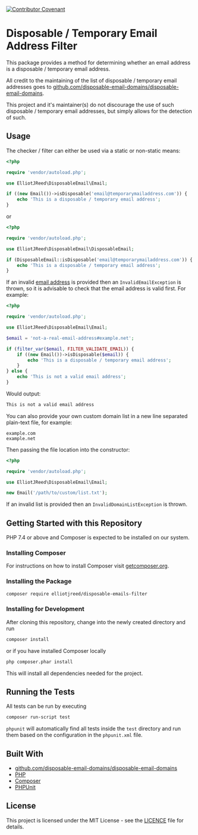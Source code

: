 [![Contributor Covenant](https://img.shields.io/badge/Contributor%20Covenant-v2.0%20adopted-ff69b4.svg)](code_of_conduct.md)

# Disposable / Temporary Email Address Filter

This package provides a method for determining whether an email address is a disposable / temporary email address.

All credit to the maintaining of the list of disposable / temporary email addresses goes to [github.com/disposable-email-domains/disposable-email-domains](https://github.com/disposable-email-domains/disposable-email-domains).

This project and it's maintainer(s) do not discourage the use of such disposable / temporary email addresses, but simply allows for the detection of such.

## Usage

The checker / filter can either be used via a static or non-static means:

```php
<?php

require 'vendor/autoload.php';

use ElliotJReed\DisposableEmail\Email;

if ((new Email())->isDisposable('email@temporarymailaddress.com')) {
    echo 'This is a disposable / temporary email address';
}
```

or

```php
<?php

require 'vendor/autoload.php';

use ElliotJReed\DisposableEmail\DisposableEmail;

if (DisposableEmail::isDisposable('email@temporarymailaddress.com')) {
    echo 'This is a disposable / temporary email address';
}
```

If an invalid [email address](https://www.ietf.org/rfc/rfc0822.txt) is provided then an `InvalidEmailException` is thrown, so it is advisable to check that the email address is valid first. For example:

```php
<?php

require 'vendor/autoload.php';

use ElliotJReed\DisposableEmail\Email;

$email = 'not-a-real-email-address#example.net';

if (filter_var($email, FILTER_VALIDATE_EMAIL)) {
    if ((new Email())->isDisposable($email)) {
        echo 'This is a disposable / temporary email address';
    }
} else {
    echo 'This is not a valid email address';
}
```

Would output:

```bash
This is not a valid email address
```

You can also provide your own custom domain list in a new line separated plain-text file, for example:

```text
example.com
example.net
```

Then passing the file location into the constructor:

```php
<?php

require 'vendor/autoload.php';

use ElliotJReed\DisposableEmail\Email;

new Email('/path/to/custom/list.txt');
```

If an invalid list is provided then an `InvalidDomainListException` is thrown.


###

## Getting Started with this Repository

PHP 7.4 or above and Composer is expected to be installed on our system.

### Installing Composer

For instructions on how to install Composer visit [getcomposer.org](https://getcomposer.org/download/).

### Installing the Package

```bash
composer require elliotjreed/disposable-emails-filter
```

### Installing for Development

After cloning this repository, change into the newly created directory and run

```bash
composer install
```

or if you have installed Composer locally

```bash
php composer.phar install
```

This will install all dependencies needed for the project.

## Running the Tests

All tests can be run by executing

```bash
composer run-script test
```

`phpunit` will automatically find all tests inside the `test` directory and run them based on the configuration in the `phpunit.xml` file.

## Built With

  - [github.com/disposable-email-domains/disposable-email-domains](https://github.com/disposable-email-domains/disposable-email-domains)
  - [PHP](https://secure.php.net/)
  - [Composer](https://getcomposer.org/)
  - [PHPUnit](https://phpunit.de/)

## License

This project is licensed under the MIT License - see the [LICENCE](LICENCE) file for details.

